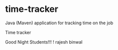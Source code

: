 # time-tracker
Java (Maven) application for tracking time on the job

Time tracker

Good Night Students!!! !
rajesh binwal
